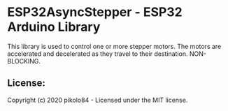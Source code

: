 # ESP32AsyncStepper - ESP32 Arduino Library


This library is used to control one or more stepper motors.  The motors are accelerated and decelerated as they travel to their destination. NON-BLOCKING.

## License:
Copyright (c) 2020 pikolo84   -   Licensed under the MIT license.
